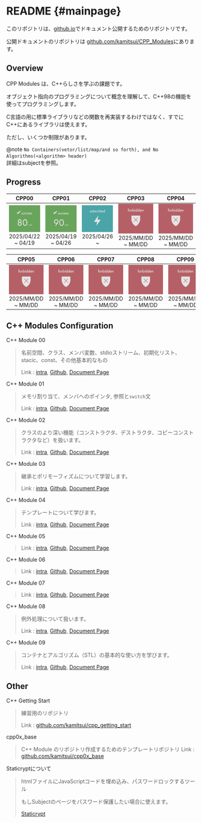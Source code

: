 # README {#mainpage}

このリポジトリは、[github.io](https://kamitsui.github.io/CPP_Modules/)でドキュメント公開するためのリポジトリです。

公開ドキュメントのリポジトリは [github.com/kamitsui/CPP_Modules](https://github.com/kamitsui/CPP_Modules)にあります。

## Overview

CPP Modules は、C++らしさを学ぶの課題です。

オブジェクト指向のプログラミングについて概念を理解して、C++98の機能を使ってプログラミングします。

C言語の用に標準ライブラリなどの関数を再実装するわけではなく、すでにC++にあるライブラリは使えます。

ただし、いくつか制限があります。

@note
`No Containers(vetor/list/map/and so forth), and No Algorithms(<algorithm> header)`
<br>
詳細はsubjectを参照。

## Progress

| CPP00 | CPP01 | CPP02 | CPP03 | CPP04 |
|:---:|:---:|:---:|:---:|:---:|
| ![success](docs/images/score_80.png) <br>2025/04/22 ~ 04/19 | ![success](docs/images/score_90.png) <br>2025/04/19 ~ 04/26 | ![success](docs/images/in_progress.png) <br>2025/04/26 ~ | ![success](docs/images/not_allowed.png) <br>2025/MM/DD ~ MM/DD | ![success](docs/images/not_allowed.png) <br>2025/MM/DD ~ MM/DD |

| CPP05 | CPP06 | CPP07 | CPP08 | CPP09 |
|:---:|:---:|:---:|:---:|:---:|
| ![success](docs/images/not_allowed.png) <br>2025/MM/DD ~ MM/DD | ![success](docs/images/not_allowed.png) <br>2025/MM/DD ~ MM/DD | ![success](docs/images/not_allowed.png) <br>2025/MM/DD ~ MM/DD | ![success](docs/images/not_allowed.png) <br>2025/MM/DD ~ MM/DD | ![success](docs/images/not_allowed.png) <br>2025/MM/DD ~ MM/DD |

## C++ Modules Configuration

C++ Module 00
> 名前空間、クラス、メンバ変数、stdioストリーム、初期化リスト、stacic、const、その他基本的なもの
>
> Link : [intra](https://projects.intra.42.fr/cpp-module-00/kamitsui),
> [Github](https://github.com/kamitsui/cpp00),
> [Document Page](https://kamitsui.github.io/cpp00/)

C++ Module 01
> メモリ割り当て、メンバへのポインタ, 参照と`switch`文
>
> Link : [intra](https://projects.intra.42.fr/cpp-module-01/kamitsui),
> [Github](https://github.com/kamitsui/cpp01),
> [Document Page](https://kamitsui.github.io/cpp01/)

C++ Module 02
> クラスのより深い機能（コンストラクタ、デストラクタ、コピーコンストラクタなど）を扱います。
>
> Link : [intra](https://projects.intra.42.fr/cpp-module-02/kamitsui),
> [Github](https://github.com/kamitsui/cpp02),
> [Document Page](https://kamitsui.github.io/cpp02/)

C++ Module 03
> 継承とポリモーフィズムについて学習します。
>
> Link : [intra](https://projects.intra.42.fr/cpp-module-03/kamitsui),
> [Github](),
> [Document Page]()

C++ Module 04
> テンプレートについて学びます。
>
> Link : [intra](https://projects.intra.42.fr/cpp-module-04/kamitsui),
> [Github](),
> [Document Page]()

C++ Module 05
> 
>
> Link : [intra](https://projects.intra.42.fr/cpp-module-05/kamitsui),
> [Github](),
> [Document Page]()

C++ Module 06
> 
>
> Link : [intra](https://projects.intra.42.fr/cpp-module-06/kamitsui),
> [Github](),
> [Document Page]()

C++ Module 07
> 
>
> Link : [intra](https://projects.intra.42.fr/cpp-module-07/kamitsui),
> [Github](),
> [Document Page]()

C++ Module 08
> 例外処理について扱います。
>
> Link : [intra](https://projects.intra.42.fr/cpp-module-08/kamitsui),
> [Github](),
> [Document Page]()

C++ Module 09
> コンテナとアルゴリズム（STL）の基本的な使い方を学びます。
>
> Link : [intra](https://projects.intra.42.fr/cpp-module-09/kamitsui),
> [Github](),
> [Document Page]()

## Other

C++ Getting Start
> 練習用のリポジトリ
>
> Link : [github.com/kamitsui/cpp_getting_start](https://github.com/kamitsui/cpp_getting_start)

cpp0x_base
> C++ Module のリポジトリ作成するためのテンプレートリポジトリ
> Link : [github.com/kamitsui/cpp0x_base](https://github.com/kamitsui/cpp0x_base)

Staticryptについて
> htmlファイルにJavaScriptコードを埋め込み、パスワードロックするツール
>
> もしSubjectのページをパスワード保護したい場合に使えます。
>
> [Staticrypt](staticrypt.md)
